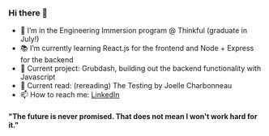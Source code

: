 ### Hi there 👋


- 🔭 I’m in the Engineering Immersion program @ Thinkful (graduate in July!)
- 📚 I’m currently learning React.js for the frontend and Node + Express for the backend
- 💬 Current project: Grubdash, building out the backend functionality with Javascript
- 📖 Current read: (rereading) The Testing by Joelle Charbonneau
- 📫 How to reach me: [LinkedIn](https://www.linkedin.com/in/kyrapalmer/) 

#### "The future is never promised. That does not mean I won't work hard for it."

